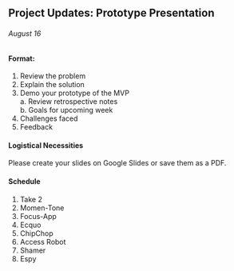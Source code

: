 ## Project Updates: Prototype Presentation
###### August 16  

#### Format:
1.  Review the problem
2.  Explain the solution 
3.  Demo your prototype of the MVP  
  a.  Review retrospective notes  
  b.  Goals for upcoming week
4.  Challenges faced
5.  Feedback

#### Logistical Necessities
Please create your slides on Google Slides or save them as a PDF.  

#### Schedule  
  
1.  Take 2
2.  Momen-Tone  
3.  Focus-App	
4.  Ecquo	 
5.  ChipChop	
6.  Access Robot  
7.  Shamer  
8.  Espy  
